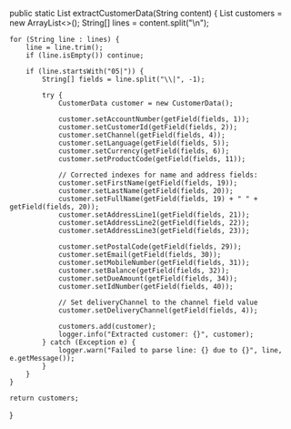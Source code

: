 public static List<CustomerData> extractCustomerData(String content) {
    List<CustomerData> customers = new ArrayList<>();
    String[] lines = content.split("\n");

    for (String line : lines) {
        line = line.trim();
        if (line.isEmpty()) continue;

        if (line.startsWith("05|")) {
            String[] fields = line.split("\\|", -1);

            try {
                CustomerData customer = new CustomerData();

                customer.setAccountNumber(getField(fields, 1));
                customer.setCustomerId(getField(fields, 2));
                customer.setChannel(getField(fields, 4));
                customer.setLanguage(getField(fields, 5));
                customer.setCurrency(getField(fields, 6));
                customer.setProductCode(getField(fields, 11));

                // Corrected indexes for name and address fields:
                customer.setFirstName(getField(fields, 19));
                customer.setLastName(getField(fields, 20));
                customer.setFullName(getField(fields, 19) + " " + getField(fields, 20));
                customer.setAddressLine1(getField(fields, 21));
                customer.setAddressLine2(getField(fields, 22));
                customer.setAddressLine3(getField(fields, 23));

                customer.setPostalCode(getField(fields, 29));
                customer.setEmail(getField(fields, 30));
                customer.setMobileNumber(getField(fields, 31));
                customer.setBalance(getField(fields, 32));
                customer.setDueAmount(getField(fields, 34));
                customer.setIdNumber(getField(fields, 40));

                // Set deliveryChannel to the channel field value
                customer.setDeliveryChannel(getField(fields, 4));

                customers.add(customer);
                logger.info("Extracted customer: {}", customer);
            } catch (Exception e) {
                logger.warn("Failed to parse line: {} due to {}", line, e.getMessage());
            }
        }
    }

    return customers;
}
